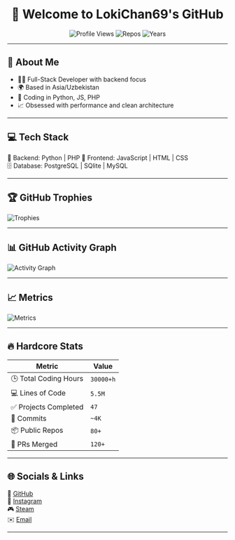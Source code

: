 
<div align="center">

# 👋 Welcome to LokiChan69's GitHub

![Profile Views](https://komarev.com/ghpvc/?username=LokiChan69&color=blueviolet)
![Repos](https://badges.pufler.dev/repos/LokiChan69?color=black)
![Years](https://badges.pufler.dev/years/LokiChan69?color=black)

</div>

---

## 🧠 About Me

- 🧑‍💻 Full-Stack Developer with backend focus
- 🌍 Based in Asia/Uzbekistan
- 🧪 Coding in Python, JS, PHP
- 📈 Obsessed with performance and clean architecture

---

## 💻 Tech Stack


🧠 Backend:    Python | PHP
🎨 Frontend:   JavaScript | HTML | CSS  
🗄️ Database:   PostgreSQL | SQlite | MySQL  


---

## 🏆 GitHub Trophies

![Trophies](https://github-profile-trophy.vercel.app/?username=LokiChan69\&theme=onedark\&no-frame=true\&no-bg=true\&margin-w=6\&row=2\&column=4)

---

## 📊 GitHub Activity Graph

![Activity Graph](https://github-readme-activity-graph.vercel.app/graph?username=LokiChan69\&theme=react-dark\&hide_border=true\&area=true)

---

## 📈 Metrics

![Metrics](https://metrics.lecoq.io/LokiChan69?template=classic\&base=header%2Cactivity%2Ccommunity%2Crepositories%2Cmetadata\&config.timezone=Europe%2FMoscow)

---

## 🔥 Hardcore Stats

| Metric                | Value   |
| --------------------- | ------- |
| 🕒 Total Coding Hours | `30000+h` |
| 💻 Lines of Code      | `5.5M`  |
| ✅ Projects Completed  | `47`    |
| 🚀 Commits            | `~4K`   |
| 📦 Public Repos       | `80+`   |
| 🔧 PRs Merged         | `120+`  |

---


## 🌐 Socials & Links

🔗 [GitHub](https://github.com/LokiChan69)  
📸 [Instagram](https://www.instagram.com/cs_loki_/)  
🎮 [Steam](https://steamcommunity.com/id/yann__/)  
✉️ [Email](mailto:ibragimnurullayev@gmail.com)

---

